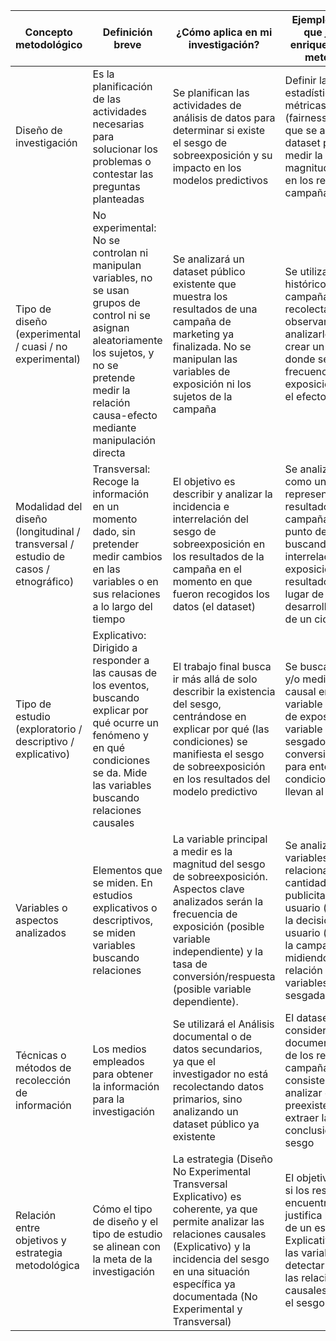 
| Concepto metodológico | Definición breve | ¿Cómo aplica en mi investigación? | Ejemplo específico que justifica o enriquece el diseño metodológico |
|----------------------|-----------------|----------------------------------|-------------------------------------------------------------------|
| Diseño de investigación | Es la planificación de las actividades necesarias para solucionar los problemas o contestar las preguntas planteadas | Se planifican las actividades de análisis de datos para determinar si existe el sesgo de sobreexposición y su impacto en los modelos predictivos | Definir las pruebas estadísticas o métricas de equidad (fairness) específicas que se aplicarán al dataset público para medir la presencia y la magnitud del sesgo en los resultados de la campaña |
| Tipo de diseño (experimental / cuasi / no experimental) | No experimental: No se controlan ni manipulan variables, no se usan grupos de control ni se asignan aleatoriamente los sujetos, y no se pretende medir la relación causa-efecto mediante manipulación directa | Se analizará un dataset público existente que muestra los resultados de una campaña de marketing ya finalizada. No se manipulan las variables de exposición ni los sujetos de la campaña | Se utiliza el resultado histórico de la campaña (datos ya recolectados) para observarlo y analizarlo, en lugar de crear un experimento donde se varíe la frecuencia de exposición para medir el efecto |
| Modalidad del diseño (longitudinal / transversal / estudio de casos / etnográfico) | Transversal: Recoge la información en un momento dado, sin pretender medir cambios en las variables o en sus relaciones a lo largo del tiempo | El objetivo es describir y analizar la incidencia e interrelación del sesgo de sobreexposición en los resultados de la campaña en el momento en que fueron recogidos los datos (el dataset) | Se analizará el dataset como una muestra representativa de los resultados de la campaña en ese punto del tiempo, buscando la interrelación entre la exposición y el resultado sesgado, en lugar de monitorear su desarrollo a lo largo de un ciclo vital |
| Tipo de estudio (exploratorio / descriptivo / explicativo) | Explicativo: Dirigido a responder a las causas de los eventos, buscando explicar por qué ocurre un fenómeno y en qué condiciones se da. Mide las variables buscando relaciones causales | El trabajo final busca ir más allá de solo describir la existencia del sesgo, centrándose en explicar por qué (las condiciones) se manifiesta el sesgo de sobreexposición en los resultados del modelo predictivo | Se buscará establecer y/o medir la relación causal entre la variable de frecuencia de exposición y la variable del resultado sesgado (o la falta de conversión/respuesta) para entender las condiciones que llevan al fenómeno |
| Variables o aspectos analizados | Elementos que se miden. En estudios explicativos o descriptivos, se miden variables buscando relaciones | La variable principal a medir es la magnitud del sesgo de sobreexposición. Aspectos clave analizados serán la frecuencia de exposición (posible variable independiente) y la tasa de conversión/respuesta (posible variable dependiente). | Se analizarán las variables del dataset relacionadas con la cantidad de impactos publicitarios por usuario (exposición) y la decisión final del usuario (resultado de la campaña), midiendo cómo la relación entre estas variables está sesgada |
| Técnicas o métodos de recolección de información | Los medios empleados para obtener la información para la investigación | Se utilizará el Análisis documental o de datos secundarios, ya que el investigador no está recolectando datos primarios, sino analizando un dataset público ya existente | El dataset público se considera un documento o registro de los resultados de la campaña. El método consiste en obtener y analizar este registro preexistente para extraer las conclusiones sobre el sesgo |
| Relación entre objetivos y estrategia metodológica | Cómo el tipo de diseño y el tipo de estudio se alinean con la meta de la investigación | La estrategia (Diseño No Experimental Transversal Explicativo) es coherente, ya que permite analizar las relaciones causales (Explicativo) y la incidencia del sesgo en una situación específica ya documentada (No Experimental y Transversal) | El objetivo de analizar si los resultados se encuentran sesgados justifica la necesidad de un estudio Explicativo que mide las variables para detectar y cuantificar las relaciones causales que definen el sesgo |

